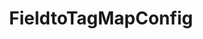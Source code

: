 ---
optionsClassName: FieldtoTagMapConfig
optionsClassFullName: MigrationTools._EngineV1.Configuration.FieldMap.FieldtoTagMapConfig
configurationSamples:
- name: default
  description: 
  code: >-
    {
      "$type": "FieldtoTagMapConfig",
      "WorkItemTypeName": "*",
      "sourceField": "Custom.ProjectName",
      "formatExpression": "Project: {0}"
    }
  sampleFor: MigrationTools._EngineV1.Configuration.FieldMap.FieldtoTagMapConfig
description: Want to take a field and convert its value to a tag? Done...
className: FieldtoTagMapConfig
typeName: FieldMaps
architecture: v1
options:
- parameterName: formatExpression
  type: String
  description: missng XML code comments
  defaultValue: missng XML code comments
- parameterName: sourceField
  type: String
  description: missng XML code comments
  defaultValue: missng XML code comments
- parameterName: WorkItemTypeName
  type: String
  description: missng XML code comments
  defaultValue: missng XML code comments
status: ready
processingTarget: Work Item Field
classFile: /src/MigrationTools/_EngineV1/Configuration/FieldMap/FieldtoTagMapConfig.cs
optionsClassFile: /src/MigrationTools/_EngineV1/Configuration/FieldMap/FieldtoTagMapConfig.cs

redirectFrom: []
layout: reference
toc: true
permalink: /Reference/v1/FieldMaps/FieldtoTagMapConfig/
title: FieldtoTagMapConfig
categories:
- FieldMaps
- v1
topics:
- topic: notes
  path: ../../../../../docs/Reference/v1/FieldMaps/FieldtoTagMapConfig-notes.md
  exists: false
  markdown: ''
- topic: introduction
  path: ../../../../../docs/Reference/v1/FieldMaps/FieldtoTagMapConfig-introduction.md
  exists: false
  markdown: ''

---